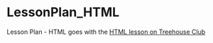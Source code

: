 LessonPlan_HTML
===============
Lesson Plan - HTML goes with the [HTML lesson on Treehouse Club](http://teamtreehouse.com/library/treehouse-club-html)
